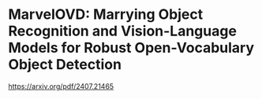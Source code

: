 # MarvelOVD: Marrying Object Recognition and  Vision-Language Models for Robust  Open-Vocabulary Object Detection

https://arxiv.org/pdf/2407.21465